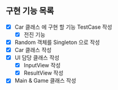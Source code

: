 ## 구현 기능 목록
- [x] Car 클래스 에 구현 할 기능 TestCase 작성
  - [x] 전진 기능
- [x] Random 객체를 Singleton 으로 작성
- [x] Car 클래스 작성
- [x] UI 담당 클래스 작성
  - [x] InputView 작성
  - [x] ResultView 작성
- [x] Main & Game 클래스 작성
